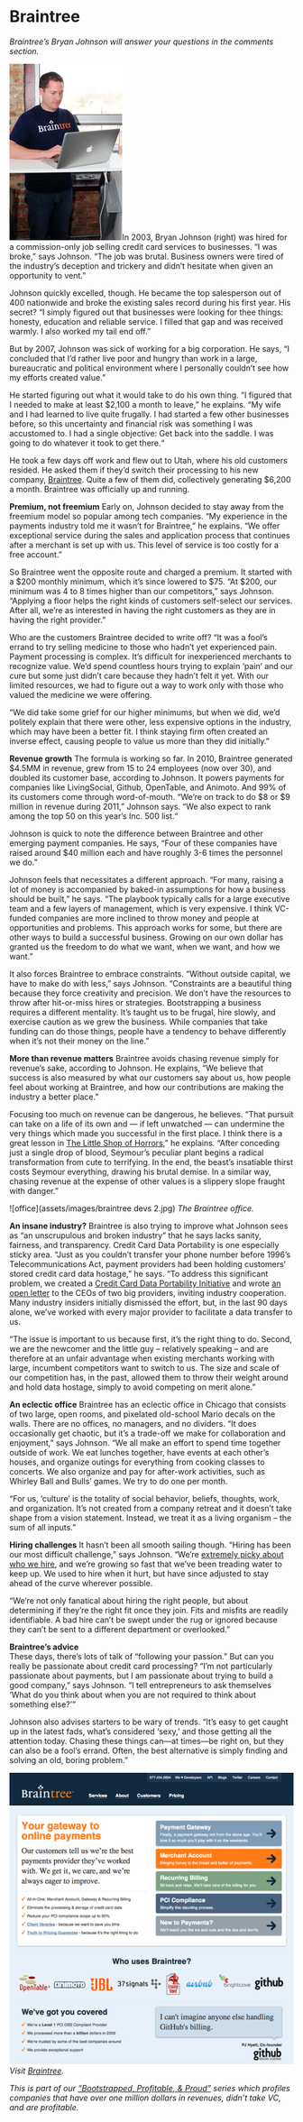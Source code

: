 # Braintree

<em>Braintree’s Bryan Johnson will answer your questions in the comments section.</em>

![BJ](assets/images/116-braintreestandup.jpg)In 2003, Bryan Johnson (right) was hired for a commission-only job selling credit card services to businesses.  “I was broke,” says Johnson. “The job was brutal. Business owners were tired of the industry’s deception and trickery and didn’t hesitate when given an opportunity to vent.”

Johnson quickly excelled, though. He became the top salesperson out of 400 nationwide and broke the existing sales record during his first year. His secret? “I simply figured out that businesses were looking for thee things: honesty, education and reliable service. I filled that gap and was received warmly. I also worked my tail end off.”

But by 2007, Johnson was sick of working for a big corporation. He says, “I concluded that I’d rather live poor and hungry than work in a large, bureaucratic and political environment where I personally couldn’t see how my efforts created value.”

He started figuring out what it would take to do his own thing. “I figured that I needed to make at least $2,100 a month to leave,” he explains. “My wife and I had learned to live quite frugally. I had started a few other businesses before, so this uncertainty and financial risk was something I was accustomed to. I had a single objective: Get back into the saddle. I was going to do whatever it took to get there.“

He took a few days off work and flew out to Utah, where his old customers resided. He asked them if they’d switch their processing to his new company, <a href="http://www.braintreepaymentsolutions.com/">Braintree</a>. Quite a few of them did, collectively generating $6,200 a month. Braintree was officially up and running.

<strong>Premium, not freemium</strong> 
Early on, Johnson decided to stay away from the freemium model so popular among tech companies. “My experience in the payments industry told me it wasn’t for Braintree,” he explains. “We offer exceptional service during the sales and application process that continues after a merchant is set up with us. This level of service is too costly for a free account.”

So Braintree went the opposite route and charged a premium. It started with a $200 monthly minimum, which it’s since lowered to $75. “At $200, our minimum was 4 to 8 times higher than our competitors,” says Johnson. “Applying a floor helps the right kinds of customers self-select our services. After all, we’re as interested in having the right customers as they are in having the right provider.”

Who are the customers Braintree decided to write off? “It was a fool’s errand to try selling medicine to those who hadn’t yet experienced pain. Payment processing is complex. It’s difficult for inexperienced merchants to recognize value. We’d spend countless hours trying to explain ‘pain’ and our cure but some just didn’t care because they hadn’t felt it yet. With our limited resources, we had to figure out a way to work only with those who valued the medicine we were offering.

“We did take some grief for our higher minimums, but when we did, we’d politely explain that there were other, less expensive options in the industry, which may have been a better fit.  I think staying firm often created an inverse effect, causing people to value us more than they did initially.”

<strong>Revenue growth</strong> 
The formula is working so far. In 2010, Braintree generated $4.5MM in revenue, grew from 15 to 24 employees (now over 30), and doubled its customer base, according to Johnson. It powers payments for companies like LivingSocial, Github, OpenTable, and Animoto. And 99% of its customers come through word-of-mouth. “We’re on track to do $8 or $9 million in revenue during 2011,” Johnson says. “We also expect to rank among the top 50 on this year’s Inc. 500 list.“

Johnson is quick to note the difference between Braintree and other emerging payment companies. He says, “Four of these companies have raised around $40 million each and have roughly 3-6 times the personnel we do.”

Johnson feels that necessitates a different approach. “For many, raising a lot of money is accompanied by baked-in assumptions for how a business should be built,” he says. “The playbook typically calls for a large executive team and a few layers of management, which is very expensive. I think VC-funded companies are more inclined to throw money and people at opportunities and problems. This approach works for some, but there are other ways to build a successful business. Growing on our own dollar has granted us the freedom to do what we want, when we want, and how we want.”

It also forces Braintree to embrace constraints. “Without outside capital, we have to make do with less,” says Johnson. “Constraints are a beautiful thing because they force creativity and precision.  We don’t have the resources to throw after hit-or-miss hires or strategies. Bootstrapping a business requires a different mentality. It’s taught us to be frugal, hire slowly, and exercise caution as we grew the business. While companies that take funding can do those things, people have a tendency to behave differently when it’s not their money on the line.”

<strong>More than revenue matters</strong> 
Braintree avoids chasing revenue simply for revenue’s sake, according to Johnson. He explains, “We believe that success is also measured by what our customers say about us, how people feel about working at Braintree, and how our contributions are making the industry a better place.”

Focusing too much on revenue can be dangerous, he believes. “That pursuit can take on a life of its own and — if left unwatched — can undermine the very things which made you successful in the first place. I think there is a great lesson in <a href="http://www.youtube.com/watch?v=BGRN39oifsE">The Little Shop of Horrors</a>,” he explains. “After conceding just a single drop of blood, Seymour’s peculiar plant begins a radical transformation from cute to terrifying. In the end, the beast’s insatiable thirst costs Seymour everything, drawing his brutal demise.  In a similar way, chasing revenue at the expense of other values is a slippery slope fraught with danger.”

![office](assets/images/braintree devs 2.jpg)
<em>The Braintree office.</em>

<strong>An insane industry?</strong> 
Braintree is also trying to improve what Johnson sees as “an unscrupulous and broken industry” that he says lacks sanity, fairness, and transparency. Credit Card Data Portability is one especially sticky area. “Just as you couldn’t transfer your phone number before 1996’s Telecommunications Act, payment providers had been holding customers’ stored credit card data hostage,” he says. “To address this significant problem, we created a <a href="http://www.braintreepaymentsolutions.com/blog/data-portability">Credit Card Data Portability Initiative</a> and wrote <a href="http://www.braintreepaymentsolutions.com/blog/open-letter-to-the-ceos-of-paypal-and-authorize-net-help-end-the-credit-card-data-hostage-situation">an open letter</a> to the CEOs of two big providers, inviting industry cooperation. Many industry insiders initially dismissed the effort, but, in the last 90 days alone, we’ve worked with every major provider to facilitate a data transfer to us.

“The issue is important to us because first, it’s the right thing to do. Second, we are the newcomer and the little guy – relatively speaking – and are therefore at an unfair advantage when existing merchants working with large, incumbent competitors want to switch to us. The size and scale of our competition has, in the past, allowed them to throw their weight around and hold data hostage, simply to avoid competing on merit alone.”

<strong>An eclectic office</strong> 
Braintree has an eclectic office in Chicago that consists of two large, open rooms, and pixelated old-school Mario decals on the walls. There are no offices, no managers, and no dividers. “It does occasionally get chaotic, but it’s a trade-off we make for collaboration and enjoyment,” says Johnson. “We all make an effort to spend time together outside of work. We eat lunches together, have events at each other’s houses, and organize outings for everything from cooking classes to concerts. We also organize and pay for after-work activities, such as Whirley Ball and Bulls’ games. We try to do one per month.

“For us, ‘culture’ is the totality of social behavior, beliefs, thoughts, work, and organization. It’s not created from a company retreat and it doesn’t take shape from a vision statement. Instead, we treat it as a living organism – the sum of all inputs.”

<strong>Hiring challenges</strong> 
It hasn’t been all smooth sailing though. “Hiring has been our most difficult challenge,” says Johnson. “We’re <a href="http://venturebeat.com/2010/12/16/5-ways-your-start-up-can-get-better-hires/">extremely picky about who we hire</a>, and we’re growing so fast that we’ve been treading water to keep up. We used to hire when it hurt, but have since adjusted to stay ahead of the curve wherever possible.

“We’re not only fanatical about hiring the right people, but about determining if they’re the right fit once they join. Fits and misfits are readily identifiable.  A bad hire can’t be swept under the rug or ignored because they can’t be sent to a different department or overlooked.”

<strong>Braintree’s advice</strong>  
These days, there’s lots of talk of “following your passion.” But can you really be passionate about credit card processing? “I’m not particularly passionate about payments, but I am passionate about trying to build a good company,” says Johnson. “I tell entrepreneurs to ask themselves ‘What do you think about when you are not required to think about something else?’”

Johnson also advises starters to be wary of trends. “It’s easy to get caught up in the latest fads, what’s considered ‘sexy,’ and those getting all the attention today. Chasing these things can—at times—be right on, but they can also be a fool’s errand. Often, the best alternative is simply finding and solving an old, boring problem.”

<a href="http://www.braintreepaymentsolutions.com/" class="image">![](assets/images/582-braintree.png)</a>
<em>Visit <a href="http://www.braintreepaymentsolutions.com/">Braintree</a>.</em>

<em>This is part of our <a href="http://www.google.com/search?q=bootstrapped+profitable+proud&amp;sitesearch=37signals.com">“Bootstrapped, Profitable, &amp; Proud”</a> series which profiles companies that have over one million dollars in revenues, didn’t take VC, and are profitable.</em>

